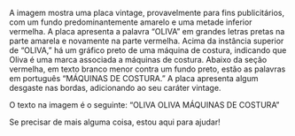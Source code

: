 A imagem mostra uma placa vintage, provavelmente para fins publicitários, com um fundo predominantemente amarelo e uma metade inferior vermelha. A placa apresenta a palavra “OLIVA” em grandes letras pretas na parte amarela e novamente na parte vermelha. Acima da instância superior de “OLIVA,” há um gráfico preto de uma máquina de costura, indicando que Oliva é uma marca associada a máquinas de costura. Abaixo da seção vermelha, em texto branco menor contra um fundo preto, estão as palavras em português “MÁQUINAS DE COSTURA.” A placa apresenta algum desgaste nas bordas, adicionando ao seu caráter vintage.

O texto na imagem é o seguinte: “OLIVA OLIVA MÁQUINAS DE COSTURA”

Se precisar de mais alguma coisa, estou aqui para ajudar!